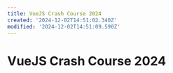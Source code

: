```yaml
---
title: VueJS Crash Course 2024
created: '2024-12-02T14:51:02.340Z'
modified: '2024-12-02T14:51:09.590Z'
---
```


# VueJS Crash Course 2024


